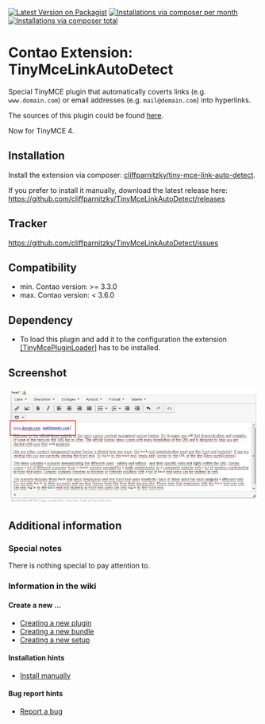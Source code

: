 [![Latest Version on Packagist](http://img.shields.io/packagist/v/cliffparnitzky/tiny-mce-link-auto-detect.svg?style=flat)](https://packagist.org/packages/cliffparnitzky/tiny-mce-link-auto-detect)
[![Installations via composer per month](http://img.shields.io/packagist/dm/cliffparnitzky/tiny-mce-link-auto-detect.svg?style=flat)](https://packagist.org/packages/cliffparnitzky/tiny-mce-link-auto-detect)
[![Installations via composer total](http://img.shields.io/packagist/dt/cliffparnitzky/tiny-mce-link-auto-detect.svg?style=flat)](https://packagist.org/packages/cliffparnitzky/tiny-mce-link-auto-detect)

Contao Extension: TinyMceLinkAutoDetect
=======================================

Special TinyMCE plugin that automatically coverts links (e.g. `www.domain.com`) or email addresses (e.g. `mail@domain.com`) into hyperlinks.

The sources of this plugin could be found [here](http://www.tinymce.com/wiki.php/Plugin:autolink).

Now for TinyMCE 4.


Installation
------------

Install the extension via composer: [cliffparnitzky/tiny-mce-link-auto-detect](https://packagist.org/packages/cliffparnitzky/tiny-mce-link-auto-detect).

If you prefer to install it manually, download the latest release here: https://github.com/cliffparnitzky/TinyMceLinkAutoDetect/releases


Tracker
-------

https://github.com/cliffparnitzky/TinyMceLinkAutoDetect/issues


Compatibility
-------------

- min. Contao version: >= 3.3.0
- max. Contao version: <  3.6.0


Dependency
----------

- To load this plugin and add it to the configuration the extension [[TinyMcePluginLoader]](https://github.com/cliffparnitzky/TinyMcePluginLoader) has to be installed.


Screenshot
----------

![Screenshot](screenshot.jpg)


Additional information
----------------------

### Special notes

There is nothing special to pay attention to.

### Information in the wiki

#### Create a new ...

* [Creating a new plugin](https://github.com/cliffparnitzky/TinyMcePluginLoader/wiki/Creating-a-new-plugin)
* [Creating a new bundle](https://github.com/cliffparnitzky/TinyMcePluginLoader/wiki/Creating-a-new-bundle)
* [Creating a new setup](https://github.com/cliffparnitzky/TinyMcePluginLoader/wiki/Creating-a-new-setup)

#### Installation hints
* [Install manually](https://github.com/cliffparnitzky/TinyMcePluginLoader/wiki/Install-manually)

#### Bug report hints

* [Report a bug](https://github.com/cliffparnitzky/TinyMcePluginLoader/wiki/Report-a-bug)
